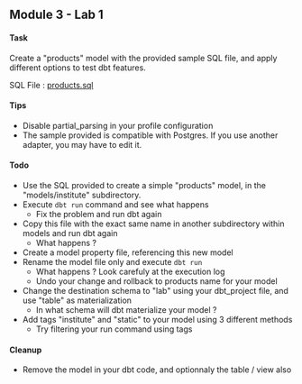 ## Module 3 - Lab 1

#### Task

Create a "products" model with the provided sample SQL file, and apply different options to test dbt features.

SQL File : [products.sql](products.sql)

#### Tips

* Disable partial_parsing in your profile configuration
* The sample provided is compatible with Postgres. If you use another adapter, you may have to edit it.

#### Todo

* Use the SQL provided to create a simple "products" model, in the "models/institute" subdirectory.
* Execute `dbt run` command and see what happens
  * Fix the problem and run dbt again
* Copy this file with the exact same name in another subdirectory within models and run dbt again
  * What happens ?
* Create a model property file, referencing this new model
* Rename the model file only and execute `dbt run`
  * What happens ? Look carefuly at the execution log
  * Undo your change and rollback to products name for your model
* Change the destination schema to "lab" using your dbt_project file, and use "table" as materialization
  * In what schema will dbt materialize your model ?
* Add tags "institute" and "static" to your model using 3 different methods
  * Try filtering your run command using tags 

#### Cleanup

* Remove the model in your dbt code, and optionnaly the table / view also
